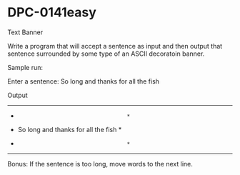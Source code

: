 # DPC-0141easy
Text Banner

Write a program that will accept a sentence as input and then output that sentence surrounded by some type of an ASCII decoratoin banner.

Sample run:

Enter a sentence: So long and thanks for all the fish

Output

*****************************************
*                                       *
*  So long and thanks for all the fish  *
*                                       *
*****************************************

Bonus: If the sentence is too long, move words to the next line.
